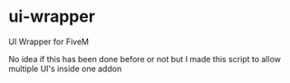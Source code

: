 # ui-wrapper
UI Wrapper for FiveM

No idea if this has been done before or not but I made this script to allow multiple UI's inside one addon
